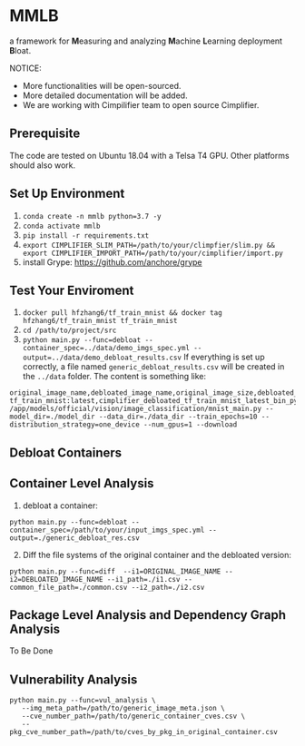 # MMLB
a framework for **M**easuring and analyzing **M**achine **L**earning deployment **B**loat.

NOTICE:
* More functionalities will be open-sourced.
* More detailed documentation will be added.
* We are working with Cimpilifier team to open source Cimplifier.

## Prerequisite
The code are tested on Ubuntu 18.04 with a Telsa T4 GPU.
Other platforms should also work.

## Set Up Environment
1. `conda create -n mmlb python=3.7 -y`
2. `conda activate mmlb`
3. `pip install -r requirements.txt`
4. `export CIMPLIFIER_SLIM_PATH=/path/to/your/climpfier/slim.py && export CIMPLIFIER_IMPORT_PATH=/path/to/your/cimplifier/import.py`
5. install Grype: https://github.com/anchore/grype

## Test Your Enviroment
1. `docker pull hfzhang6/tf_train_mnist && docker tag hfzhang6/tf_train_mnist tf_train_mnist`
2. `cd /path/to/project/src`
3. `python main.py --func=debloat --container_spec=../data/demo_imgs_spec.yml --output=../data/demo_debloat_results.csv`
If everything is set up correctly, a file named `generic_debloat_results.csv` will be created in the `../data` folder. 
The content is something like:
```
original_image_name,debloated_image_name,original_image_size,debloated_image_size,cmd
tf_train_mnist:latest,cimplifier_debloated_tf_train_mnist_latest_bin_python3,6506913911,1009632298,python3 /app/models/official/vision/image_classification/mnist_main.py --model_dir=./model_dir --data_dir=./data_dir --train_epochs=10 --distribution_strategy=one_device --num_gpus=1 --download
```

##  Debloat Containers

## Container Level Analysis
1. debloat a container:
```
python main.py --func=debloat --container_spec=/path/to/your/input_imgs_spec.yml --output=./generic_debloat_res.csv
```
2. Diff the file systems of the original container and the debloated version:
```
python main.py --func=diff  --i1=ORIGINAL_IMAGE_NAME --i2=DEBLOATED_IMAGE_NAME --i1_path=./i1.csv --common_file_path=./common.csv --i2_path=./i2.csv
```

## Package Level Analysis and Dependency Graph Analysis
To Be Done

## Vulnerability Analysis
```
python main.py --func=vul_analysis \
   --img_meta_path=/path/to/generic_image_meta.json \
   --cve_number_path=/path/to/generic_container_cves.csv \
   --pkg_cve_number_path=/path/to/cves_by_pkg_in_original_container.csv
```
